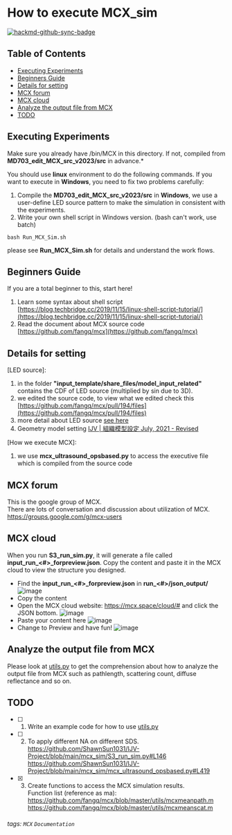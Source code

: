 How to execute MCX_sim
===


[![hackmd-github-sync-badge](https://hackmd.io/ygh1d2wOSeuPGTxB9IZHEQ/badge)](https://hackmd.io/ygh1d2wOSeuPGTxB9IZHEQ)

## Table of Contents
- [Executing Experiments](/MCX_simulation/#executing-experiments)
- [Beginners Guide](/MCX_simulation/#beginners-guide)
- [Details for setting](/MCX_simulation/#details-for-setting)
- [MCX forum](/MCX_simulation/#mcx-forum)
- [MCX cloud](/MCX_simulation/#mcx-cloud)
- [Analyze the output file from MCX](/MCX_simulation/#analyze-the-output-file-from-mcx)
- [TODO](/MCX_simulation/#todo)

## Executing Experiments

Make sure you already have /bin/MCX in this directory.
If not, compiled from **MD703_edit_MCX_src_v2023/src** in advance.*


You should use **linux** environment to do the following commands.
If you want to execute in **Windows**, you need to fix two problems carefully:
1. Compile the **MD703_edit_MCX_src_v2023/src** in **Windows**, we use a user-define LED source pattern to make the simulation in consistent with the experiments.
2. Write your own shell script in Windows version. (bash can't work, use batch)

```
bash Run_MCX_Sim.sh
```

please see **Run_MCX_Sim.sh** for details and understand the work flows.

## Beginners Guide

If you are a total beginner to this, start here!

1. Learn some syntax about shell script [https://blog.techbridge.cc/2019/11/15/linux-shell-script-tutorial/](https://blog.techbridge.cc/2019/11/15/linux-shell-script-tutorial/)
2. Read the document about MCX source code [https://github.com/fangq/mcx](https://github.com/fangq/mcx)

## Details for setting
[LED source]:  
1. in the folder **"input_template/share_files/model_input_related"** contains the CDF of LED source (multiplied by sin due to 3D).  
2. we edited the source code, to view what we edited check this [https://github.com/fangq/mcx/pull/194/files](https://github.com/fangq/mcx/pull/194/files)    
3. more detail about LED source [see here](/handover/eric/IJV_Notebook/#20210326-mcx_corecu)  
4. Geometry model setting [IJV | 組織模型設定 July, 2021 - Revised](https://hackmd.io/@73X8klpNRmSsdgJzudHbgA/Byo9D2iCO?fbclid=IwAR11h4vS-rScHVwF4zTrYSlFVayP8p63mHKPTCLOthZ6d3p3Kd0SmH1kyDI)  

[How we execute MCX]:
1. we use **mcx_ultrasound_opsbased.py** to access the executive file which is compiled from the source code

## MCX forum 
This is the google group of MCX.  
There are lots of conversation and discussion about utilization of MCX.  
https://groups.google.com/g/mcx-users

## MCX cloud 
When you run **S3_run_sim.py**, it will generate a file called **input_run_<#>_forpreview.json**. Copy the content and paste it in the MCX cloud to view the structure you designed.

- Find the **input_run_<#>_forpreview.json** in **run_<#>/json_output/**
![image](https://hackmd.io/_uploads/SJnRGw2ST.png)
- Copy the content
- Open the MCX cloud website: https://mcx.space/cloud/# and click the JSON bottom. ![image](https://hackmd.io/_uploads/rJWomDnB6.png)
- Paste your content here ![image](https://hackmd.io/_uploads/BydGNDhHT.png)
- Change to Preview and have fun! ![image](https://hackmd.io/_uploads/rytjVP2rT.png)

## Analyze the output file from MCX
Please look at [utils.py](https://github.com/ShawnSun1031/IJV-Project/blob/main/mcx_sim/utils.py) to get the comprehension about how to analyze the output file from MCX such as pathlength, scattering count, diffuse reflectance and so on.


## TODO
- [ ] 1. Write an example code for how to use [utils.py](https://github.com/ShawnSun1031/IJV-Project/blob/main/mcx_sim/utils.py)  
- [ ] 2. To apply different NA on different SDS.  
https://github.com/ShawnSun1031/IJV-Project/blob/main/mcx_sim/S3_run_sim.py#L146  
https://github.com/ShawnSun1031/IJV-Project/blob/main/mcx_sim/mcx_ultrasound_opsbased.py#L419
- [x] 3. Create functions to access the MCX simulation results.  
Function list (reference as ma):  
https://github.com/fangq/mcx/blob/master/utils/mcxmeanpath.m  
https://github.com/fangq/mcx/blob/master/utils/mcxmeanscat.m



###### tags: `MCX` `Documentation`
